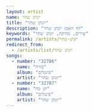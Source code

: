```yaml
---
layout: artist
name: יונתן שחר
title: "יונתן שחר"
description: "דף האמן יונתן שחר"
keywords: "שירים, מוזיקה, יונתן שחר"
permalink: /artists/יונתן-שחר
redirect_from:
  - /artists/list/יונתן שחר
songs:
  - number: "32786"
    name: "בורח"
    album: "סינגלים"
    artist: "יונתן שחר"
  - number: "32787"
    name: "תן כח"
    album: "סינגלים"
    artist: "יונתן שחר"
---
```

